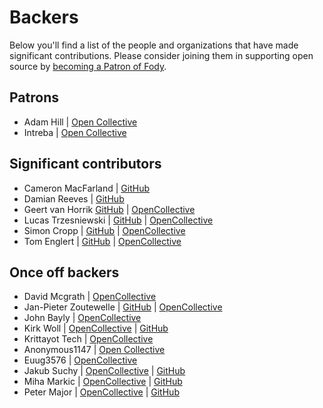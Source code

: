 # Backers

Below you'll find a list of the people and organizations that have made significant  contributions. Please consider joining them in supporting open source by [becoming a Patron of Fody](https://opencollective.com/fody/order/3059).


## Patrons

<!-- https://opencollective.com/fody/tiers/patron.svg -->

 * Adam Hill | [Open Collective](https://opencollective.com/adamhill)
 * Intreba | [Open Collective](https://github.com/Intreba)


## Significant contributors

 * Cameron MacFarland | [GitHub](https://github.com/distantcam)
 * Damian Reeves | [GitHub](https://github.com/DamianReeves)
 * Geert van Horrik [GitHub](https://github.com/GeertvanHorrik) | [OpenCollective](https://opencollective.com/geertvanhorrik)
 * Lucas Trzesniewski | [GitHub](https://github.com/ltrzesniewski) | [OpenCollective](https://opencollective.com/lucas-trzesniewski)
 * Simon Cropp | [GitHub](https://github.com/simoncropp) | [OpenCollective](https://opencollective.com/simoncropp)
 * Tom Englert | [GitHub](https://github.com/tom-englert) | [OpenCollective](https://opencollective.com/thomas-englert)


## Once off backers

<!-- https://opencollective.com/fody/backer.svg -->

 * David Mcgrath | [OpenCollective](https://opencollective.com/anonymous57)
 * Jan-Pieter Zoutewelle | [GitHub](https://github.com/janpieterz) | [OpenCollective](https://opencollective.com/intreba-bv)
 * John Bayly | [OpenCollective](https://opencollective.com/john-bayly)
 * Kirk Woll | [OpenCollective](https://opencollective.com/kirk-woll) | [GitHub](https://github.com/kswoll)
 * Krittayot Tech | [OpenCollective](https://opencollective.com/anonymous374)
 * Anonymous1147 | [Open Collective](https://opencollective.com/anonymous1147)
 * Euug3576 | [OpenCollective](https://opencollective.com/euug3576)
 * Jakub Suchy | [OpenCollective](https://opencollective.com/jakub-suchy) | [GitHub](https://github.com/jakubsuchybio)
 * Miha Markic | [OpenCollective](https://opencollective.com/mihamarkic) | [GitHub](https://twitter.com/mihamarkic)
 * Peter Major | [OpenCollective](https://opencollective.com/peter-major) | [GitHub](https://github.com/petermajor)
